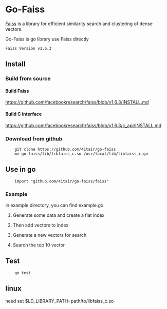 # Go-Faiss

[Faiss](https://github.com/facebookresearch/faiss) is a library for efficient similarity search and clustering of dense vectors.

Go-Faiss is go library use Faiss directly

	Faiss Version v1.6.3
## Install
### Build from source
#### Build Faiss
https://github.com/facebookresearch/faiss/blob/v1.6.3/INSTALL.md
#### Build C interface
https://github.com/facebookresearch/faiss/blob/v1.6.3/c_api/INSTALL.md

### Download from github

```
	git clone https://github.com/41tair/go-faiss
	mv go-faiss/lib/libfaiss_c.so /usr/local/lib/libfaiss_c.go
```

## Use in go

```
    import "github.com/41tair/go-faiss/faiss"
```
### Example

In example directory, you can find example.go

1. Generate some data and create a flat index 

2. Then add vectors to index 

3. Generate a new vectors for search

4. Search the top 10 vector


## Test

```
    go test
```
## linux
need set $LD_LIBRARY_PATH=path/to/libfaiss_c.so